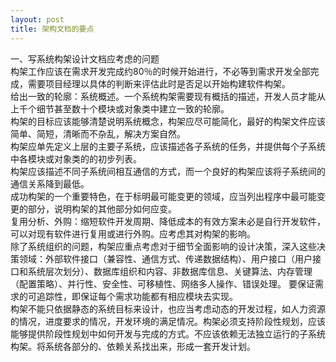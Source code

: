```yaml
---
layout: post
title: 架构文档的要点
---
```


一、写系统构架设计文档应考虑的问题  
  构架工作应该在需求开发完成约80％的时候开始进行，不必等到需求开发全部完成，需要项目经理以具体的判断来评估此时是否足以开始构建软件构架。  
  给出一致的轮廓：系统概述。一个系统构架需要现有概括的描述，开发人员才能从上千个细节甚至数十个模块或对象类中建立一致的轮廓。  
  构架的目标应该能够清楚说明系统概念，构架应尽可能简化，最好的构架文件应该简单、简短，清晰而不杂乱，解决方案自然。  
  构架应单先定义上层的主要子系统，应该描述各子系统的任务，并提供每个子系统中各模块或对象类的的初步列表。  
  构架应该描述不同子系统间相互通信的方式，而一个良好的构架应该将子系统间的通信关系降到最低。  
  成功构架的一个重要特色，在于标明最可能变更的领域，应当列出程序中最可能变更的部分，说明构架的其他部分如何应变。  
  复用分析、外购：缩短软件开发周期、降低成本的有效方案未必是自行开发软件，可以对现有软件进行复用或进行外购。应考虑其对构架的影响。  
  除了系统组织的问题，构架应重点考虑对于细节全面影响的设计决策，深入这些决策领域：外部软件接口（兼容性、通信方式、传递数据结构）、用户接口（用户接口和系统层次划分）、数据库组织和内容、非数据库信息、关键算法、内存管理（配置策略）、并行性、安全性、可移植性、网络多人操作、错误处理。
  要保证需求的可追踪性，即保证每个需求功能都有相应模块去实现。  
  构架不能只依据静态的系统目标来设计，也应当考虑动态的开发过程，如人力资源的情况，进度要求的情况，开发环境的满足情况。构架必须支持阶段性规划，应该能够提供阶段性规划中如何开发与完成的方式。不应该依赖无法独立运行的子系统构架。将系统各部分的、依赖关系找出来，形成一套开发计划。